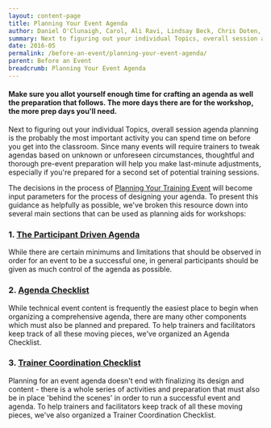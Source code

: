 ```yaml
---
layout: content-page
title: Planning Your Event Agenda
author: Daniel O'Clunaigh, Carol, Ali Ravi, Lindsay Beck, Chris Doten, Nick Sera-Leyva
summary: Next to figuring out your individual Topics, overall session agenda planning is the probably the most important activity you can spend time on before you get into the classroom. This resource features advice from a number of experienced digital security trainers on preparing agendas (or lesson plans) for your training events. 
date: 2016-05
permalink: /before-an-event/planning-your-event-agenda/
parent: Before an Event
breadcrumb: Planning Your Event Agenda
---
```

#### Make sure you allot yourself enough time for crafting an agenda as well the preparation that follows. The more days there are for the workshop, the more prep days you'll need. 

Next to figuring out your individual Topics, overall session agenda planning is the probably the most important activity you can spend time on before you get into the classroom. Since many events will require trainers to tweak agendas based on unknown or unforeseen circumstances, thoughtful and thorough pre-event preparation will help you make last-minute adjustments, especially if you're prepared for a second set of potential training sessions.

The decisions in the process of [Planning Your Training Event](/before-an-event/planning-your-training-event/) will become input parameters for the process of designing your agenda. To present this guidance as helpfully as possible, we've broken this resource down into several main sections that can be used as planning aids for workshops:

### 1. [The Participant Driven Agenda](/before-an-event/planning-your-event-agenda/the-participant-driven-agenda/)
While there are certain minimums and limitations that should be observed in order for an event to be a successful one, in general participants should be given as much control of the agenda as possible.

### 2. [Agenda Checklist](/before-an-event/planning-your-event-agenda/agenda-checklist/)
While technical event content is frequently the easiest place to begin when organizing a comprehensive agenda, there are many other components which must also be planned and prepared. To help trainers and facilitators keep track of all these moving pieces, we've organized an Agenda Checklist.

### 3. [Trainer Coordination Checklist](/before-an-event/planning-your-event-agenda/trainer-coordination-checklist/)
Planning for an event agenda doesn't end with finalizing its design and content - there is a whole series of activities and preparation that must also be in place 'behind the scenes' in order to run a successful event and agenda. To help trainers and facilitators keep track of all these moving pieces, we've also organized a Trainer Coordination Checklist.
<br><br>



